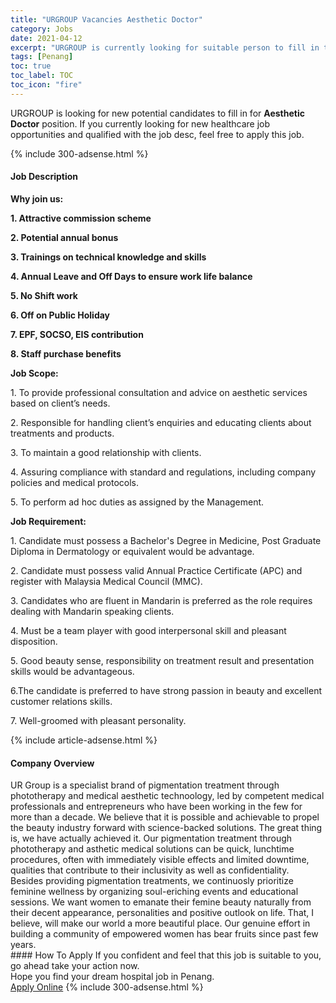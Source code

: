 ```yaml
---
title: "URGROUP Vacancies Aesthetic Doctor" 
category: Jobs 
date: 2021-04-12 
excerpt: "URGROUP is currently looking for suitable person to fill in the Aesthetic Doctor which positioned at Penang" 
tags: [Penang] 
toc: true 
toc_label: TOC 
toc_icon: "fire" 
--- 
```


<p>URGROUP is looking for new potential candidates to fill in for <b>Aesthetic Doctor</b> position. If you currently looking for new healthcare job opportunities and qualified with the job desc, feel free to apply this job.
</p>{% include 300-adsense.html %} 
<div><div><h4>Job Description</h4></div><div><div><span><div><p><strong>Why join us:</strong></p><p><strong>1. Attractive commission scheme</strong></p><p><strong>2. Potential annual bonus</strong></p><p><strong>3. Trainings on technical knowledge and skills</strong></p><p><strong>4. Annual Leave and Off Days to ensure work life balance</strong></p><p><strong>5. No Shift work</strong></p><p><strong>6. Off on Public Holiday</strong></p><p><strong>7. EPF, SOCSO, EIS contribution</strong></p><p><strong>8. Staff purchase benefits</strong></p><p><strong>Job Scope:</strong></p><p>1. To provide professional consultation and advice on aesthetic services based on client&#8217;s needs.</p><p>2. Responsible for handling client&#8217;s enquiries and educating clients about treatments and products.</p><p>3. To maintain a good relationship with clients.</p><p>4. Assuring compliance with standard and regulations, including company policies and medical protocols.</p><p>5. To perform ad hoc duties as assigned by the Management.</p><p><strong>Job Requirement:</strong></p><p>1. Candidate must possess a Bachelor's Degree in Medicine, Post Graduate Diploma in Dermatology or equivalent would be advantage.</p><p>2. Candidate must possess valid Annual Practice Certificate (APC) and register with Malaysia Medical Council (MMC).</p><p>3. Candidates who are fluent in Mandarin is preferred as the role requires dealing with Mandarin speaking clients.</p><p>4. Must be a team player with good interpersonal skill and pleasant disposition.</p><p>5. Good beauty sense, responsibility on treatment result and presentation skills would be advantageous.</p><p>6.The candidate is preferred to have strong passion in beauty and excellent customer relations skills.</p><p>7. Well-groomed with pleasant personality.</p></div></span></div></div></div> 
{% include article-adsense.html %} 
<div><div><h4>Company Overview</h4></div><div><div><span><div><div>UR Group is a specialist brand of pigmentation treatment through phototherapy and medical aesthetic technoology, led by competent medical professionals and entrepreneurs who have been working in the few for more than a decade. We believe that it is possible and achievable to propel the beauty industry forward with science-backed solutions. The great thing is, we have actually achieved it. Our pigmentation treatment through phototherapy and asthetic medical solutions can be quick, lunchtime procedures, often with immediately visible effects and limited downtime, qualities that contribute to their inclusivity as well as confidentiality.</div>
<div>Besides providing pigmentation treatments, we continuosly prioritize feminine wellness by organizing soul-eriching events and educational sessions. We want women to emanate their femine beauty naturally from their decent appearance, personalities and positive outlook on life. That, I believe, will make our world a more beautiful place. Our genuine effort in building a community of empowered women has bear fruits since past few years.</div></div></span></div></div></div> 
#### How To Apply 
If you confident and feel that this job is suitable to you, go ahead take your action now. <br/> 
Hope you find your dream hospital job in Penang. <br/> 
<a href="https://www.jobstreet.com.my/en/job/aesthetic-doctor-4528221?jobId=jobstreet-my-job-4528221" class="btn btn--warning" target="_blank" rel="nofollow noopenner">Apply Online</a> 
{% include 300-adsense.html %} 